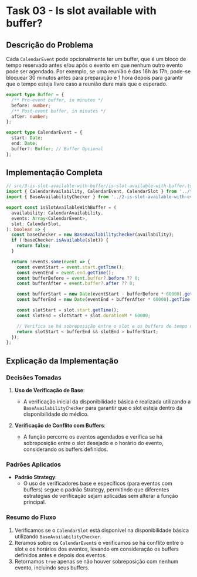 
# Task 03 - Is slot available with buffer?

## Descrição do Problema

Cada `CalendarEvent` pode opcionalmente ter um buffer, que é um bloco de tempo reservado antes e/ou após o evento em que nenhum outro evento pode ser agendado. Por exemplo, se uma reunião é das 16h às 17h, pode-se bloquear 30 minutos antes para preparação e 1 hora depois para garantir que o tempo esteja livre caso a reunião dure mais que o esperado.

```ts
export type Buffer = {
  /** Pre-event buffer, in minutes */
  before: number;
  /** Post-event buffer, in minutes */
  after: number;
};

export type CalendarEvent = {
  start: Date;
  end: Date;
  buffer?: Buffer; // Buffer Opcional
};
```

## Implementação Completa

```typescript
// src/3-is-slot-available-with-buffer/is-slot-available-with-buffer.ts
import { CalendarAvailability, CalendarEvent, CalendarSlot } from '../types';
import { BaseAvailabilityChecker } from '../2-is-slot-available-with-events/base-availability-checker';

export const isSlotAvailableWithBuffer = (
  availability: CalendarAvailability,
  events: Array<CalendarEvent>,
  slot: CalendarSlot,
): boolean => {
  const baseChecker = new BaseAvailabilityChecker(availability);
  if (!baseChecker.isAvailable(slot)) {
    return false; 
  }

  return !events.some(event => {
    const eventStart = event.start.getTime();
    const eventEnd = event.end.getTime();
    const bufferBefore = event.buffer?.before ?? 0;
    const bufferAfter = event.buffer?.after ?? 0;

    const bufferStart = new Date(eventStart - bufferBefore * 60000).getTime(); 
    const bufferEnd = new Date(eventEnd + bufferAfter * 60000).getTime();

    const slotStart = slot.start.getTime();
    const slotEnd = slotStart + slot.durationM * 60000;

    // Verifica se há sobreposição entre o slot e os buffers de tempo do evento
    return slotStart < bufferEnd && slotEnd > bufferStart;
  });
};
```

## Explicação da Implementação

### Decisões Tomadas

1. **Uso de Verificação de Base**:
   - A verificação inicial da disponibilidade básica é realizada utilizando a `BaseAvailabilityChecker` para garantir que o slot esteja dentro da disponibilidade do médico.

2. **Verificação de Conflito com Buffers**:
   - A função percorre os eventos agendados e verifica se há sobreposição entre o slot desejado e o horário do evento, considerando os buffers definidos.

### Padrões Aplicados

- **Padrão Strategy**:
  - O uso de verificadores base e específicos (para eventos com buffers) segue o padrão Strategy, permitindo que diferentes estratégias de verificação sejam aplicadas sem alterar a função principal.

### Resumo do Fluxo

1. Verificamos se o `CalendarSlot` está disponível na disponibilidade básica utilizando `BaseAvailabilityChecker`.
2. Iteramos sobre os `CalendarEvent`s e verificamos se há conflito entre o slot e os horários dos eventos, levando em consideração os buffers definidos antes e depois dos eventos.
3. Retornamos `true` apenas se não houver sobreposição com nenhum evento, incluindo seus buffers.
